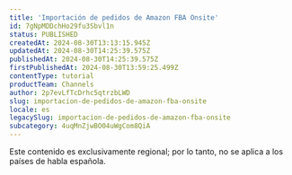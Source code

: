 ```yaml
---
title: 'Importación de pedidos de Amazon FBA Onsite'
id: 7gNpMDDchHo29fu3Sbvl1n
status: PUBLISHED
createdAt: 2024-08-30T13:13:15.945Z
updatedAt: 2024-08-30T14:25:39.575Z
publishedAt: 2024-08-30T14:25:39.575Z
firstPublishedAt: 2024-08-30T13:59:25.499Z
contentType: tutorial
productTeam: Channels
author: 2p7evLfTcDrhc5qtrzbLWD
slug: importacion-de-pedidos-de-amazon-fba-onsite
locale: es
legacySlug: importacion-de-pedidos-de-amazon-fba-onsite
subcategory: 4uqMnZjwBO04uWgCom8QiA
---
```


<div class="alert alert-warning" role="alert">
Este contenido es exclusivamente regional; por lo tanto, no se aplica a los países de habla española.
</div>

